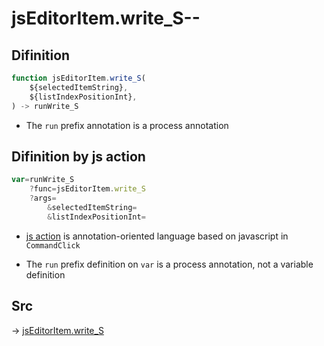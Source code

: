 # jsEditorItem.write_S--

## Difinition

```js.js
function jsEditorItem.write_S(
	${selectedItemString},
	${listIndexPositionInt},
) -> runWrite_S
```

- The `run` prefix annotation is a process annotation


## Difinition by js action

```js.js
var=runWrite_S
	?func=jsEditorItem.write_S
	?args=
		&selectedItemString=
		&listIndexPositionInt=
```

- [js action](#) is annotation-oriented language based on javascript in `CommandClick`

- The `run` prefix definition on `var` is a process annotation, not a variable definition

## Src

-> [jsEditorItem.write_S](https://github.com/puutaro/CommandClick/blob/master/app/src/main/java/com/puutaro/commandclick/fragment_lib/terminal_fragment/js_interface/list_index/JsEditorItem.kt#L45)


